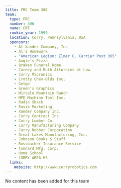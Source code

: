 ```yaml
---
title: FRC Team 306
team:
  type: FRC
  number: 306
  name: CRT
  rookie_year: 1999
  location: Corry, Pennsylvania, USA
  sponsors:
    - Al Xander Company, Inc
    - Al's Homework
    - "American Legion: Elmer C. Carrier Post 365"
    - Augie's Pizza
    - Braken Funeral Home
    - Carney and Ruth Attornies at Law
    - Corry Micronics
    - Crotty Chev-Olds Inc.
    - Getgo
    - Green's Graphics
    - Mircale Mountain Ranch
    - MPE Machine Tool Inc.
    - Radio Shack
    - Rosie Marketing
    - Xander Company Inc.
    - Corry Contract Inc
    - Corry Lumber Co.
    - Corry Manufacturing Company
    - Corry Rubber Corporation
    - Great Lakes Manufacturing, Inc.
    - Johnson Books & Stuff
    - Rossbacher Insurance Service
    - Tonnard Mfg. Corp.
    - Home School
    - CORRY AREA HS
  links:
    Website: http://www.corryrobotics.com
---
```

No content has been added for this team
